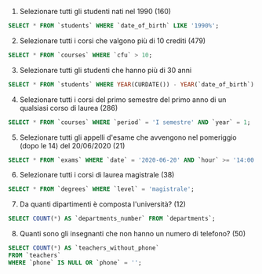 1. Selezionare tutti gli studenti nati nel 1990 (160)
   
```sql
SELECT * FROM `students` WHERE `date_of_birth` LIKE '1990%';
```

2. Selezionare tutti i corsi che valgono più di 10 crediti (479)

```sql
SELECT * FROM `courses` WHERE `cfu` > 10;
```

3. Selezionare tutti gli studenti che hanno più di 30 anni

```sql  
SELECT * FROM `students` WHERE YEAR(CURDATE()) - YEAR(`date_of_birth`) > 30;
```

4. Selezionare tutti i corsi del primo semestre del primo anno di un qualsiasi corso di laurea (286)

```sql  
SELECT * FROM `courses` WHERE `period` = 'I semestre' AND `year` = 1;
```

5. Selezionare tutti gli appelli d'esame che avvengono nel pomeriggio (dopo le 14) del 20/06/2020 (21)

```sql  
SELECT * FROM `exams` WHERE `date` = '2020-06-20' AND `hour` >= '14:00:00';
```

6. Selezionare tutti i corsi di laurea magistrale (38)

```sql  
SELECT * FROM `degrees` WHERE `level` = 'magistrale';
```

7. Da quanti dipartimenti è composta l'università? (12)

```sql  
SELECT COUNT(*) AS `departments_number` FROM `departments`;
```

8. Quanti sono gli insegnanti che non hanno un numero di telefono? (50)

```sql  
SELECT COUNT(*) AS `teachers_without_phone` 
FROM `teachers` 
WHERE `phone` IS NULL OR `phone` = '';
```